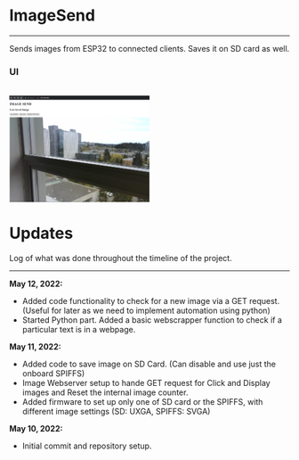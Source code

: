 # ImageSend
***
Sends images from ESP32 to connected clients. Saves it on SD card as well. 

<h3>UI</h3><br>
<img src="assets/UI_ver1.png" width="50%" align="middle">

# Updates
Log of what was done throughout the timeline of the project.
***
<b>May 12, 2022:</b><br>
* Added code functionality to check for a new image via a GET request. (Useful for later as we need to implement automation using python)
* Started Python part. Added a basic webscrapper function to check if a particular text is in a webpage.  


<b>May 11, 2022:</b><br>
* Added code to save image on SD Card. (Can disable and use just the onboard SPIFFS)
* Image Webserver setup to hande GET request for Click and Display images and Reset the internal image counter. 
* Added firmware to set up only one of SD card or the SPIFFS, with different image settings (SD: UXGA, SPIFFS: SVGA)

<b>May 10, 2022:</b><br>
* Initial commit and repository setup.

